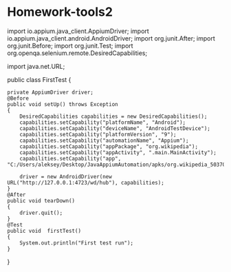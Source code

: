 # Homework-tools2
import io.appium.java_client.AppiumDriver;
import io.appium.java_client.android.AndroidDriver;
import org.junit.After;
import org.junit.Before;
import org.junit.Test;
import org.openqa.selenium.remote.DesiredCapabilities;

import java.net.URL;

public class FirstTest {

    private AppiumDriver driver;
    @Before
    public void setUp() throws Exception
    {
        DesiredCapabilities capabilities = new DesiredCapabilities();
        capabilities.setCapability("platformName", "Android");
        capabilities.setCapability("deviceName", "AndroidTestDevice");
        capabilities.setCapability("platformVersion", "9");
        capabilities.setCapability("automationName", "Appium");
        capabilities.setCapability("appPackage", "org.wikipedia");
        capabilities.setCapability("appActivity", ".main.MainActivity");
        capabilities.setCapability("app", "C:/Users/aleksey/Desktop/JavaAppiumAutomation/apks/org.wikipedia_50370_apps.evozi.com.apk");

        driver = new AndroidDriver(new URL("http://127.0.0.1:4723/wd/hub"), capabilities);
    }
    @After
    public void tearDown()
    {
        driver.quit();
    }
    @Test
    public void  firstTest()
    {
        System.out.println("First test run");
    }
}
